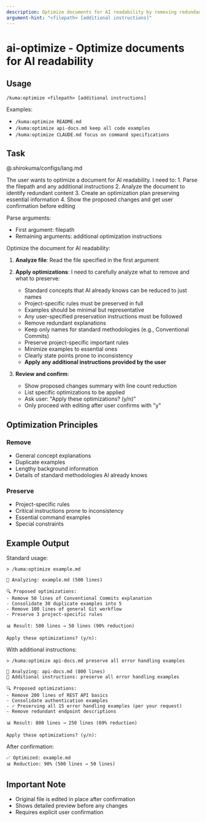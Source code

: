 ```yaml
---
description: Optimize documents for AI readability by removing redundancy
argument-hint: "<filepath> [additional instructions]"
---
```


# ai-optimize - Optimize documents for AI readability

## Usage
```
/kuma:optimize <filepath> [additional instructions]
```

Examples:
- `/kuma:optimize README.md`
- `/kuma:optimize api-docs.md keep all code examples`
- `/kuma:optimize CLAUDE.md focus on command specifications`

## Task

@.shirokuma/configs/lang.md

<ultrathink>
The user wants to optimize a document for AI readability. I need to:
1. Parse the filepath and any additional instructions
2. Analyze the document to identify redundant content
3. Create an optimization plan preserving essential information
4. Show the proposed changes and get user confirmation before editing
</ultrathink>

Parse arguments:
- First argument: filepath
- Remaining arguments: additional optimization instructions

Optimize the document for AI readability:

1. **Analyze file**: Read the file specified in the first argument

2. **Apply optimizations**:
   <ultrathink>
   I need to carefully analyze what to remove and what to preserve:
   - Standard concepts that AI already knows can be reduced to just names
   - Project-specific rules must be preserved in full
   - Examples should be minimal but representative
   - Any user-specified preservation instructions must be followed
   </ultrathink>
   
   - Remove redundant explanations
   - Keep only names for standard methodologies (e.g., Conventional Commits)
   - Preserve project-specific important rules
   - Minimize examples to essential ones
   - Clearly state points prone to inconsistency
   - **Apply any additional instructions provided by the user**

3. **Review and confirm**:
   - Show proposed changes summary with line count reduction
   - List specific optimizations to be applied
   - Ask user: "Apply these optimizations? (y/n)"
   - Only proceed with editing after user confirms with "y"

## Optimization Principles

### Remove
- General concept explanations
- Duplicate examples
- Lengthy background information
- Details of standard methodologies AI already knows

### Preserve
- Project-specific rules
- Critical instructions prone to inconsistency
- Essential command examples
- Special constraints

## Example Output

Standard usage:
```
> /kuma:optimize example.md

📄 Analyzing: example.md (500 lines)

🔍 Proposed optimizations:
- Remove 50 lines of Conventional Commits explanation
- Consolidate 30 duplicate examples into 5
- Remove 100 lines of general Git workflow
- Preserve 3 project-specific rules

📊 Result: 500 lines → 50 lines (90% reduction)

Apply these optimizations? (y/n):
```

With additional instructions:
```
> /kuma:optimize api-docs.md preserve all error handling examples

📄 Analyzing: api-docs.md (800 lines)
📌 Additional instructions: preserve all error handling examples

🔍 Proposed optimizations:
- Remove 200 lines of REST API basics
- Consolidate authentication examples
- ✓ Preserving all 15 error handling examples (per your request)
- Remove redundant endpoint descriptions

📊 Result: 800 lines → 250 lines (69% reduction)

Apply these optimizations? (y/n):
```

After confirmation:
```
✅ Optimized: example.md
📊 Reduction: 90% (500 lines → 50 lines)
```

## Important Note
- Original file is edited in place after confirmation
- Shows detailed preview before any changes
- Requires explicit user confirmation